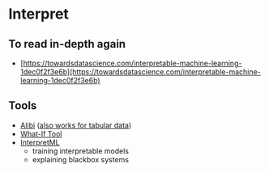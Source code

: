 # Interpret

## To read in-depth again

* [https://towardsdatascience.com/interpretable-machine-learning-1dec0f2f3e6b](https://towardsdatascience.com/interpretable-machine-learning-1dec0f2f3e6b)

## Tools

* [Alibi](https://docs.seldon.io/projects/alibi) \([also works for tabular data](https://docs.seldon.io/projects/alibi/en/stable/examples/anchor_tabular_adult.html)\)
* [What-If Tool](https://pair-code.github.io/what-if-tool/)
* [InterpretML](https://github.com/microsoft/interpret)
  * training interpretable models
  * explaining blackbox systems


